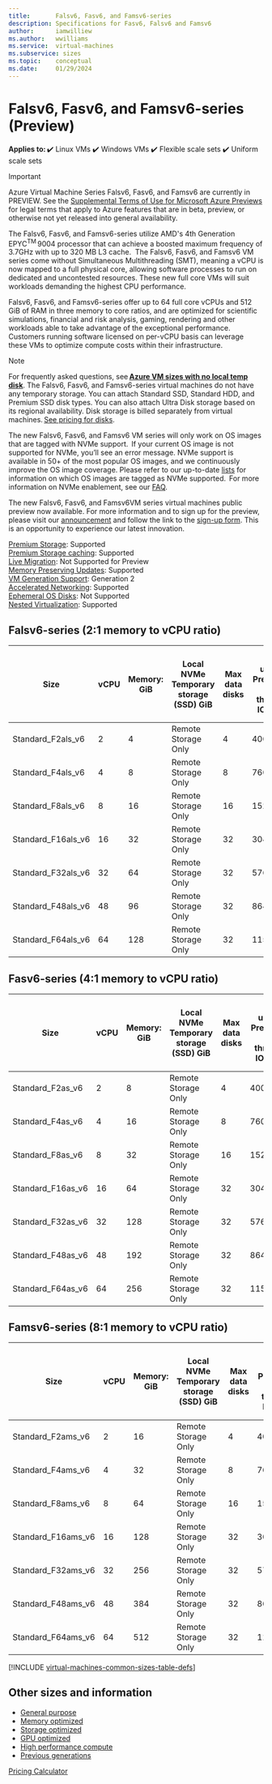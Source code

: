 ```yaml
---
title:       Falsv6, Fasv6, and Famsv6-series
description: Specifications for Fasv6, Falsv6 and Famsv6 
author:      iamwilliew 
ms.author:   wwilliams
ms.service:  virtual-machines
ms.subservice: sizes
ms.topic:    conceptual
ms.date:     01/29/2024
---
```


# Falsv6, Fasv6, and Famsv6-series (Preview)

**Applies to:** ✔️ Linux VMs ✔️ Windows VMs ✔️ Flexible scale sets ✔️ Uniform scale sets 

> [!Important]
> Azure Virtual Machine Series Falsv6, Fasv6, and Famsv6 are currently in PREVIEW. See the [Supplemental Terms of Use for Microsoft Azure Previews](https://azure.microsoft.com/support/legal/preview-supplemental-terms/) for legal terms that apply to Azure features that are in beta, preview, or otherwise not yet released into general availability. 

The Falsv6, Fasv6, and Famsv6-series utilize AMD's 4th Generation EPYC<sup>TM</sup> 9004 processor that can achieve a boosted maximum frequency of 3.7GHz with up to 320 MB L3 cache.  The Falsv6, Fasv6, and Famsv6 VM series come without Simultaneous Multithreading (SMT), meaning a vCPU is now mapped to a full physical core, allowing software processes to run on dedicated and uncontested resources. These new full core VMs will suit workloads demanding the highest CPU performance. 

Falsv6, Fasv6, and Famsv6-series offer up to 64 full core vCPUs and 512 GiB of RAM in three memory to core ratios, and are optimized for scientific simulations, financial and risk analysis, gaming, rendering and other workloads able to take advantage of the exceptional performance. Customers running software licensed on per-vCPU basis can leverage these VMs to optimize compute costs within their infrastructure. 

> [!NOTE]
> For frequently asked questions, see **[Azure VM sizes with no local temp disk](/azure/virtual-machines/azure-vms-no-temp-disk)**. The Falsv6, Fasv6, and Famsv6-series virtual machines do not have any temporary storage. You can attach Standard SSD, Standard HDD, and Premium SSD disk types. You can also attach Ultra Disk storage based on its regional availability. Disk storage is billed separately from virtual machines. [See pricing for disks](https://azure.microsoft.com/pricing/details/managed-disks/).
>
> The new Falsv6, Fasv6, and Famsv6 VM series will only work on OS images that are tagged with NVMe support.  If your current OS image is not supported for NVMe, you’ll see an error message. NVMe support is available in 50+ of the most popular OS images, and we continuously improve the OS image coverage. Please refer to our up-to-date [lists](https://learn.microsoft.com/azure/virtual-machines/enable-nvme-interface) for information on which OS images are tagged as NVMe supported.  For more information on NVMe enablement, see our [FAQ](https://learn.microsoft.com/azure/virtual-machines/enable-nvme-faqs).
>
> The new Falsv6, Fasv6, and Famsv6VM series virtual machines public preview now available. For more information and to sign up for the preview, please visit our [announcement](https://techcommunity.microsoft.com/t5/azure-compute-blog/public-preview-new-amd-based-vms-with-increased-performance/ba-p/3981351) and follow the link to the [sign-up form](https://forms.office.com/Pages/ResponsePage.aspx?id=v4j5cvGGr0GRqy180BHbR9RmLSiOpIpImo4Q01A_jJlUM1ZSRVlYU04wMUJQVjNQRFZHQzdEVFc1VyQlQCN0PWcu). This is an opportunity to experience our latest innovation. 

[Premium Storage](/azure/virtual-machines/premium-storage-performance): Supported   
[Premium Storage caching](/azure/virtual-machines/premium-storage-performance): Supported   
[Live Migration](/azure/virtual-machines/maintenance-and-updates): Not Supported for Preview   
[Memory Preserving Updates](/azure/virtual-machines/maintenance-and-updates): Supported   
[VM Generation Support](/azure/virtual-machines/generation-2): Generation 2   
[Accelerated Networking](/azure/virtual-network/create-vm-accelerated-networking-cli): Supported   
[Ephemeral OS Disks](/azure/virtual-machines/ephemeral-os-disks): Not Supported   
[Nested Virtualization](/virtualization/hyper-v-on-windows/user-guide/nested-virtualization): Supported 

## Falsv6-series (2:1 memory to vCPU ratio)

| Size               | vCPU | Memory: GiB | Local NVMe Temporary storage (SSD) GiB   | Max data disks | Max uncached Premium SSD disk throughput: IOPS/MBps | Max burst uncached Premium SSD disk throughput: IOPS/MBps<sup>1</sup> | Max uncached Ultra Disk and Premium SSD V2 disk throughput: IOPS/MBps | Max burst uncached Ultra Disk and Premium SSD V2 disk throughput: IOPS/MBps<sup>1</sup> | Max NICs | Max network bandwidth (Mbps) |
|--------------------|------|-------------|------------------------------------------|----------------|-----------------------------------------------------|------------------------------------------------------------|-----------------------------------------------------------------------|------------------------------------------------------------------------------|----------|------------------------------|
| Standard_F2als_v6  | 2    | 4           | Remote Storage Only                      | 4              | 4000/90                                             | 20000/1250                                                 | 8000/90                                                               | 20000/1250                                                                   | 2        | 12500                        |
| Standard_F4als_v6  | 4    | 8           | Remote Storage Only                      | 8              | 7600/180                                            | 20000/1250                                                 | 15200/180                                                             | 20000/1250                                                                   | 2        | 12500                        |
| Standard_F8als_v6  | 8    | 16          | Remote Storage Only                      | 16             | 15200/360                                           | 40000/1250                                                 | 30400/360                                                             | 80000/1250                                                                   | 4        | 12500                        |
| Standard_F16als_v6 | 16   | 32          | Remote Storage Only                      | 32             | 30400/720                                           | 40000/1250                                                 | 60800/720                                                             | 80000/1250                                                                   | 8        | 16000                        |
| Standard_F32als_v6 | 32   | 64          | Remote Storage Only                      | 32             | 57600/1440                                          | 57600/1700                                                 | 115200/1440                                                           | 115200/1700                                                                  | 8        | 20000                        |
| Standard_F48als_v6 | 48   | 96          | Remote Storage Only                      | 32             | 86400/2160                                          | 86400/2550                                                 | 172800/2160                                                           | 172800/2550                                                                  | 8        | 28000                        |
| Standard_F64als_v6 | 64   | 128         | Remote Storage Only                      | 32             | 115200/2880                                         | 115200/3400                                                | 230400/2880                                                           | 230400/3400                                                                  | 8        | C                            |

## Fasv6-series (4:1 memory to vCPU ratio)

| Size              | vCPU | Memory: GiB | Local NVMe Temporary storage (SSD) GiB   | Max data disks | Max uncached Premium SSD disk throughput: IOPS/MBps | Max burst uncached Premium SSD disk throughput: IOPS/MBps<sup>1</sup> | Max uncached Ultra Disk and Premium SSD V2 disk throughput: IOPS/MBps | Max burst uncached Ultra Disk and Premium SSD V2 disk throughput: IOPS/MBps<sup>1</sup> | Max NICs | Max network bandwidth (Mbps) |
|-------------------|------|-------------|------------------------------------------|----------------|-----------------------------------------------------|------------------------------------------------------------|-----------------------------------------------------------------------|------------------------------------------------------------------------------|----------|------------------------------|
| Standard_F2as_v6  | 2    | 8           | Remote Storage Only                      | 4              | 4000/90                                             | 20000/1250                                                 | 8000/90                                                               | 20000/1250                                                                   | 2        | 12500                        |
| Standard_F4as_v6  | 4    | 16          | Remote Storage Only                      | 8              | 7600/180                                            | 20000/1250                                                 | 15200/180                                                             | 20000/1250                                                                   | 2        | 12500                        |
| Standard_F8as_v6  | 8    | 32          | Remote Storage Only                      | 16             | 15200/360                                           | 40000/1250                                                 | 30400/360                                                             | 80000/1250                                                                   | 4        | 12500                        |
| Standard_F16as_v6 | 16   | 64          | Remote Storage Only                      | 32             | 30400/720                                           | 40000/1250                                                 | 60800/720                                                             | 80000/1250                                                                   | 8        | 16000                        |
| Standard_F32as_v6 | 32   | 128         | Remote Storage Only                      | 32             | 57600/1440                                          | 57600/1700                                                 | 115200/1440                                                           | 115200/1700                                                                  | 8        | 20000                        |
| Standard_F48as_v6 | 48   | 192         | Remote Storage Only                      | 32             | 86400/2160                                          | 86400/2550                                                 | 172800/2160                                                           | 172800/2550                                                                  | 8        | 28000                        |
| Standard_F64as_v6 | 64   | 256         | Remote Storage Only                      | 32             | 115200/2880                                         | 115200/3400                                                | 230400/2880                                                           | 230400/3400                                                                  | 8        | 36000                        |

## Famsv6-series (8:1 memory to vCPU ratio)

| Size               | vCPU | Memory: GiB | Local NVMe Temporary storage (SSD) GiB   | Max data disks | Max uncached Premium SSD disk throughput: IOPS/MBps | Max burst uncached Premium SSD disk throughput: IOPS/MBps<sup>1</sup> | Max uncached Ultra Disk and Premium SSD V2 disk throughput: IOPS/MBps | Max burst uncached Ultra Disk and Premium SSD V2 disk throughput: IOPS/MBps<sup>1</sup> | Max NICs | Max network bandwidth (Mbps) |
|--------------------|------|-------------|------------------------------------------|----------------|-----------------------------------------------------|------------------------------------------------------------|-----------------------------------------------------------------------|------------------------------------------------------------------------------|----------|------------------------------|
| Standard_F2ams_v6  | 2    | 16          | Remote Storage Only                      | 4              | 4000/90                                             | 20000/1250                                                 | 8000/90                                                               | 20000/1250                                                                   | 2        | 12500                        |
| Standard_F4ams_v6  | 4    | 32          | Remote Storage Only                      | 8              | 7600/180                                            | 20000/1250                                                 | 15200/180                                                             | 20000/1250                                                                   | 2        | 12500                        |
| Standard_F8ams_v6  | 8    | 64          | Remote Storage Only                      | 16             | 15200/360                                           | 40000/1250                                                 | 30400/360                                                             | 80000/1250                                                                   | 4        | 12500                        |
| Standard_F16ams_v6 | 16   | 128         | Remote Storage Only                      | 32             | 30400/720                                           | 40000/1250                                                 | 60800/720                                                             | 80000/1250                                                                   | 8        | 16000                        |
| Standard_F32ams_v6 | 32   | 256         | Remote Storage Only                      | 32             | 57600/1440                                          | 57600/1700                                                 | 115200/1440                                                           | 115200/1700                                                                  | 8        | 20000                        |
| Standard_F48ams_v6 | 48   | 384         | Remote Storage Only                      | 32             | 86400/2160                                          | 86400/2550                                                 | 172800/2160                                                           | 172800/2550                                                                  | 8        | 28000                        |
| Standard_F64ams_v6 | 64   | 512         | Remote Storage Only                      | 32             | 115200/2880                                         | 115200/3400                                                | 230400/2880                                                           | 230400/3400                                                                  | 8        | 36000                        |


[!INCLUDE [virtual-machines-common-sizes-table-defs](../../includes/virtual-machines-common-sizes-table-defs.md)]

## Other sizes and information

- [General purpose](sizes-general.md)
- [Memory optimized](sizes-memory.md)
- [Storage optimized](sizes-storage.md)
- [GPU optimized](sizes-gpu.md)
- [High performance compute](sizes-hpc.md)
- [Previous generations](sizes-previous-gen.md)

[Pricing Calculator](https://azure.microsoft.com/pricing/calculator/)
